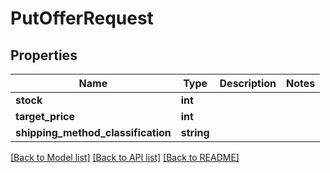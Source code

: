 # PutOfferRequest

## Properties
Name | Type | Description | Notes
------------ | ------------- | ------------- | -------------
**stock** | **int** |  | 
**target_price** | **int** |  | 
**shipping_method_classification** | **string** |  | 

[[Back to Model list]](../../README.md#documentation-for-models) [[Back to API list]](../../README.md#documentation-for-api-endpoints) [[Back to README]](../../README.md)

